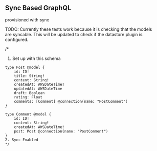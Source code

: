 ## Sync Based GraphQL

provisioned with sync

TODO: Currently these tests work because it is checking that the models are syncable. 
This will be updated to check if the datastore plugin is configured.

/*
1. Set up with this schema
```
type Post @model {
    id: ID!
    title: String!
    content: String!
    createdAt: AWSDateTime!
    updatedAt: AWSDateTime
    draft: Boolean
    rating: Float
    comments: [Comment] @connection(name: "PostComment")
}

type Comment @model {
    id: ID!
    content: String!
    createdAt: AWSDateTime!
    post: Post @connection(name: "PostComment")
}
2. Sync Enabled
*/
